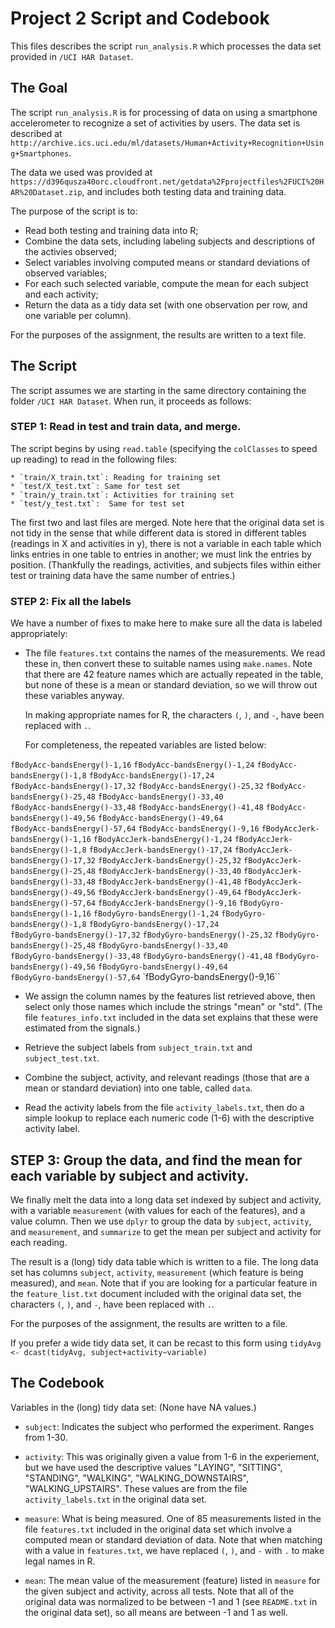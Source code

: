 # Project 2 Script and Codebook

This files describes the script `run_analysis.R` which processes the data set provided in `/UCI HAR Dataset`.

## The Goal

The script `run_analysis.R` is for processing of data on using a
smartphone accelerometer to recognize a set of activities by users.
The data set is described at
`http://archive.ics.uci.edu/ml/datasets/Human+Activity+Recognition+Using+Smartphones`.

The data we used was provided at 
`https://d396qusza40orc.cloudfront.net/getdata%2Fprojectfiles%2FUCI%20HAR%20Dataset.zip`,
and includes both testing data and training data.

The purpose of the script is to:
  * Read both testing and training data into R;
  * Combine the data sets, including labeling subjects and descriptions of the activies observed;
  * Select variables involving computed means or standard deviations of observed variables; 
  * For each such selected variable, compute the mean for each subject and each activity;
  * Return the data as a tidy data set (with one observation per row, and one variable per column).

For the purposes of the assignment, the results are written to a text file.

## The Script

The script assumes we are starting in the same directory containing
the folder `/UCI HAR Dataset`.  When run, it proceeds as follows:

### STEP 1:  Read in test and train data, and merge.

The script begins by using `read.table` (specifying the `colClasses` to speed up reading) to read in the following files:

    * `train/X_train.txt`: Reading for training set
    * `test/X_test.txt`: Same for test set
    * `train/y_train.txt`: Activities for training set
    * `test/y_test.txt`:  Same for test set

The first two and last files are merged.  Note here that the original
data set is not tidy in the sense that while different data is stored
in different tables (readings in X and activities in y), there is not
a variable in each table which links entries in one table to entries
in another; we must link the entries by position.  (Thankfully the
readings, activities, and subjects files within either test or
training data have the same number of entries.)

### STEP 2:  Fix all the labels

We have a number of fixes to make here to make sure all the data is labeled appropriately:

   * The file `features.txt` contains the names of the measurements.
     We read these in, then convert these to suitable names using
     `make.names`.  Note that there are 42 feature names which are
     actually repeated in the table, but none of these is a mean or
     standard deviation, so we will throw out these variables anyway.

     In making appropriate names for R, the characters `(`, `)`, and `-`, have been replaced with `.`.
     
     For completeness, the repeated variables are listed below:

`fBodyAcc-bandsEnergy()-1,16`      `fBodyAcc-bandsEnergy()-1,24`      `fBodyAcc-bandsEnergy()-1,8`       `fBodyAcc-bandsEnergy()-17,24`    
  `fBodyAcc-bandsEnergy()-17,32`     `fBodyAcc-bandsEnergy()-25,32`     `fBodyAcc-bandsEnergy()-25,48`     `fBodyAcc-bandsEnergy()-33,40`    
  `fBodyAcc-bandsEnergy()-33,48`     `fBodyAcc-bandsEnergy()-41,48`     `fBodyAcc-bandsEnergy()-49,56`     `fBodyAcc-bandsEnergy()-49,64`    
 `fBodyAcc-bandsEnergy()-57,64`     `fBodyAcc-bandsEnergy()-9,16`      `fBodyAccJerk-bandsEnergy()-1,16`  `fBodyAccJerk-bandsEnergy()-1,24` 
 `fBodyAccJerk-bandsEnergy()-1,8`   `fBodyAccJerk-bandsEnergy()-17,24` `fBodyAccJerk-bandsEnergy()-17,32` `fBodyAccJerk-bandsEnergy()-25,32`
 `fBodyAccJerk-bandsEnergy()-25,48` `fBodyAccJerk-bandsEnergy()-33,40` `fBodyAccJerk-bandsEnergy()-33,48` `fBodyAccJerk-bandsEnergy()-41,48`
 `fBodyAccJerk-bandsEnergy()-49,56` `fBodyAccJerk-bandsEnergy()-49,64` `fBodyAccJerk-bandsEnergy()-57,64` `fBodyAccJerk-bandsEnergy()-9,16` 
 `fBodyGyro-bandsEnergy()-1,16`     `fBodyGyro-bandsEnergy()-1,24`     `fBodyGyro-bandsEnergy()-1,8`      `fBodyGyro-bandsEnergy()-17,24`   
 `fBodyGyro-bandsEnergy()-17,32`    `fBodyGyro-bandsEnergy()-25,32`    `fBodyGyro-bandsEnergy()-25,48`    `fBodyGyro-bandsEnergy()-33,40`   
 `fBodyGyro-bandsEnergy()-33,48`    `fBodyGyro-bandsEnergy()-41,48`    `fBodyGyro-bandsEnergy()-49,56`    `fBodyGyro-bandsEnergy()-49,64`   
 `fBodyGyro-bandsEnergy()-57,64`    `fBodyGyro-bandsEnergy()-9,16``
     
   * We assign the column names by the features list retrieved
       above, then select only those names which include the strings
       "mean" or "std".  (The file `features_info.txt` included in the
       data set explains that these were estimated from the signals.)

   * Retrieve the subject labels from `subject_train.txt` and `subject_test.txt`.

   * Combine the subject, activity, and relevant readings (those that
     are a mean or standard deviation) into one table, called `data`.

   * Read the activity labels from the file `activity_labels.txt`,
       then do a simple lookup to replace each numeric code (1-6) with
       the descriptive activity label.

## STEP 3:  Group the data, and find the mean for each variable by subject and activity.       

We finally melt the data into a long data set indexed by subject and
activity, with a variable `measurement` (with values for each of the
features), and a value column.  Then we use `dplyr` to group the data
by `subject`, `activity`, and `measurement`, and `summarize` to get
the mean per subject and activity for each reading.

The result is a (long) tidy data table which is written to a file.
The long data set has columns `subject`, `activity`, `measurement`
(which feature is being measured), and `mean`.  Note that if you are
looking for a particular feature in the `feature_list.txt` document
included with the original data set, the characters `(`, `)`, and `-`,
have been replaced with `.`.

For the purposes of the assignment, the results are written to a file.

If you prefer a wide tidy data set, it can be recast to this form using 
`tidyAvg <- dcast(tidyAvg, subject+activity~variable)`

## The Codebook

Variables in the (long) tidy data set:  (None have NA values.)

  * `subject`: Indicates the subject who performed the experiment.
    Ranges from 1-30.

  * `activity`: This was originally given a value from 1-6 in the
    experiement, but we have used the descriptive values "LAYING",
    "SITTING", "STANDING", "WALKING", "WALKING_DOWNSTAIRS",
    "WALKING_UPSTAIRS".  These values are from the file
    `activity_labels.txt` in the original data set.

  * `measure`: What is being measured.  One of 85 measurements listed
    in the file `features.txt` included in the original data set which
    involve a computed mean or standard deviation of data.  Note that
    when matching with a value in `features.txt`, we have replaced
    `(`, `)`, and `-` with `.` to make legal names in R.

  * `mean`: The mean value of the measurement (feature) listed in
    `measure` for the given subject and activity, across all
    tests. Note that all of the original data was normalized to be
    between -1 and 1 (see `README.txt` in the original data
    set), so all means are between -1 and 1 as well.
